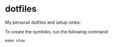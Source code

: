 # dotfiles

My personal dotfiles and setup notes.

To create the symlinks, run the following command:

```{sh}
make stow
```
